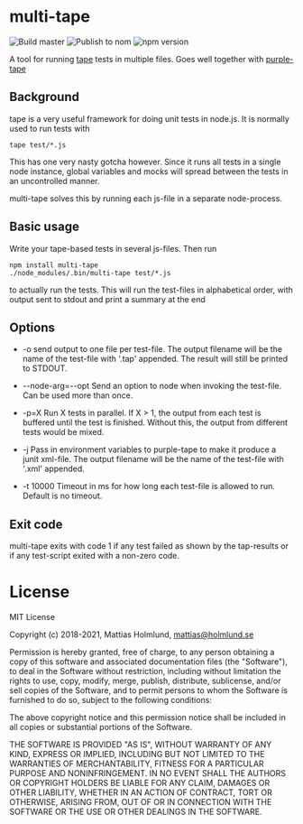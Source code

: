 # multi-tape

![Build master](https://github.com/mattiash/node-multi-tape/workflows/Build%20master/badge.svg)
![Publish to nom](https://github.com/mattiash/node-multi-tape/workflows/Publish%20to%20npm/badge.svg)
![npm version](https://badge.fury.io/js/multi-tape.svg)

A tool for running [tape](https://github.com/substack/tape) tests in multiple files. Goes well together with [purple-tape](https://www.npmjs.com/package/purple-tape)

## Background

tape is a very useful framework for doing unit tests in node.js. It is normally
used to run tests with

    tape test/*.js

This has one very nasty gotcha however. Since it runs all tests in a single node
instance, global variables and mocks will spread between the tests in an
uncontrolled manner.

multi-tape solves this by running each js-file in a separate node-process.

## Basic usage

Write your tape-based tests in several js-files. Then run

    npm install multi-tape
    ./node_modules/.bin/multi-tape test/*.js

to actually run the tests. This will run the test-files in alphabetical order,
with output sent to stdout and print a summary at the end

## Options

-   -o send output to one file per test-file. The output filename will be the name
    of the test-file with '.tap' appended. The result will still be printed to
    STDOUT.

-   --node-arg=--opt Send an option to node when invoking the test-file. Can be
    used more than once.

-   -p=X Run X tests in parallel. If X > 1, the output from each test is buffered
    until the test is finished. Without this, the output from different tests would
    be mixed.

-   -j Pass in environment variables to purple-tape to make it produce
    a junit xml-file. The output filename will be the name
    of the test-file with '.xml' appended.

-   -t 10000 Timeout in ms for how long each test-file is allowed to run. Default is no timeout.

## Exit code

multi-tape exits with code 1 if any test failed as shown by the tap-results or
if any test-script exited with a non-zero code.

# License

MIT License

Copyright (c) 2018-2021, Mattias Holmlund, <mattias@holmlund.se>

Permission is hereby granted, free of charge, to any person obtaining a copy of this software and associated documentation files (the "Software"), to deal in the Software without restriction, including without limitation the rights to use, copy, modify, merge, publish, distribute, sublicense, and/or sell copies of the Software, and to permit persons to whom the Software is furnished to do so, subject to the following conditions:

The above copyright notice and this permission notice shall be included in all copies or substantial portions of the Software.

THE SOFTWARE IS PROVIDED "AS IS", WITHOUT WARRANTY OF ANY KIND, EXPRESS OR IMPLIED, INCLUDING BUT NOT LIMITED TO THE WARRANTIES OF MERCHANTABILITY, FITNESS FOR A PARTICULAR PURPOSE AND NONINFRINGEMENT. IN NO EVENT SHALL THE AUTHORS OR COPYRIGHT HOLDERS BE LIABLE FOR ANY CLAIM, DAMAGES OR OTHER LIABILITY, WHETHER IN AN ACTION OF CONTRACT, TORT OR OTHERWISE, ARISING FROM, OUT OF OR IN CONNECTION WITH THE SOFTWARE OR THE USE OR OTHER DEALINGS IN THE SOFTWARE.
